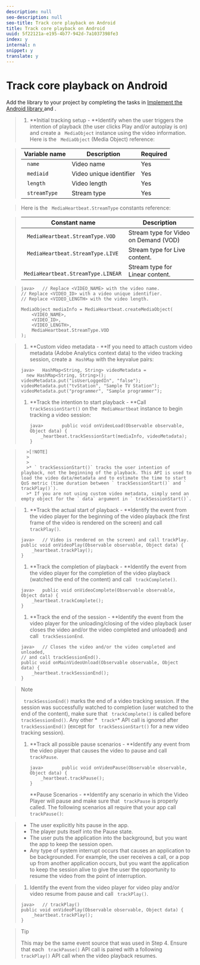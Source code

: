 ```yaml
---
description: null
seo-description: null
seo-title: Track core playback on Android
title: Track core playback on Android
uuid: 5f22121a-e195-4b77-942d-7a1037398fe3
index: y
internal: n
snippet: y
translate: y
---
```


# Track core playback on Android

Add the library to your project by completing the tasks in [ Implement the Android library ](c_vhl_imp-lib-android.md#concept_A72BFE683F4A4A3397FD0C71E955DF07) and [](../../../c_vhl_stand-implement/c_vhl_titlepage-android/c_vhl_feature-android/t_vhl_set-up-vid-track-feat_android.md).

>1. **Initial tracking setup - **Identify when the user triggers the intention of playback (the user clicks Play and/or autoplay is on) and create a ` MediaObject` instance using the video information.
>   Here is the ` MediaObject` (Media Object) reference: 



>   |  Variable name  | Description  | Required  |
>   |---|---|---|
>   |  ` name`  | Video name  | Yes  |
>   |  ` mediaid`  | Video unique identifier  | Yes  |
>   |  ` length`  | Video length  | Yes  |
>   |  ` streamType`  | Stream type  | Yes  |

>   Here is the ` MediaHeartbeat.StreamType` constants reference: 



>   |  Constant name  | Description  |
>   |---|---|
>   |  ` MediaHeartbeat.StreamType.VOD`  | Stream type for Video on Demand (VOD)  |
>   |  ` MediaHeartbeat.StreamType.LIVE`  | Stream type for Live content.  |
>   |  ` MediaHeartbeat.StreamType.LINEAR`  | Stream type for Linear content.  |

>
>   ```
>   java>   // Replace <VIDEO_NAME> with the video name. 
>   // Replace <VIDEO_ID> with a video unique identifier. 
>   // Replace <VIDEO_LENGTH> with the video length.  
>    
>   MediaObject mediaInfo = MediaHeartbeat.createMediaObject(  
>       <VIDEO_NAME>,  
>       <VIDEO_ID>,  
>       <VIDEO_LENGTH>,  
>       MediaHeartbeat.StreamType.VOD 
>   );
>   ```

>
>1. **Custom video metadata - **If you need to attach custom video metadata (Adobe Analytics context data) to the video tracking session, create a ` HashMap` with the key­value pairs:
>
>   ```
>   java>   HashMap<String, String> videoMetadata =  
>     new HashMap<String, String>(); 
>   videoMetadata.put("isUserLoggedIn", "false"); 
>   videoMetadata.put("tvStation", "Sample TV Station"); 
>   videoMetadata.put("programmer", "Sample programmer"); 
>   
>   ```
>
>1. **Track the intention to start playback - **Call ` trackSessionStart()` on the ` MediaHeartbeat` instance to begin tracking a video session:
>    
>       ```
>       java>       public void onVideoLoad(Observable observable, Object data) {  
>           _heartbeat.trackSessionStart(mediaInfo, videoMetadata); 
>       }
>       ```

>       >[!NOTE]
>       >
>       >
>       >* ` trackSessionStart()` tracks the user intention of playback, not the beginning of the playback. This API is used to load the video data/metadata and to estimate the time to start QoS metric (time duration between ` trackSessionStart()` and ` trackPlay()`).
>       >* If you are not using custom video metadata, simply send an empty object for the ` data` argument in ` trackSessionStart()`.

>    
>1. **Track the actual start of playback - **Identify the event from the video player for the beginning of the video playback (the first frame of the video is rendered on the screen) and call ` trackPlay()`.
>
>   ```
>   java>   // Video is rendered on the screen) and call trackPlay.  
>   public void onVideoPlay(Observable observable, Object data) { 
>       _heartbeat.trackPlay(); 
>   }
>   ```
>
>1. **Track the completion of playback - **Identify the event from the video player for the completion of the video playback (watched the end of the content) and call ` trackComplete()`.
>
>   ```
>   java>   public void onVideoComplete(Observable observable, Object data) { 
>       _heartbeat.trackComplete(); 
>   }
>   ```
>
>1. **Track the end of the session - **Identify the event from the video player for the unloading/closing of the video playback (user closes the video and/or the video completed and unloaded) and call ` trackSessionEnd`.
>
>   ```
>   java>   // Closes the video and/or the video completed and unloaded,  
>   // and call trackSessionEnd().  
>   public void onMainVideoUnload(Observable observable, Object data) {  
>       _heartbeat.trackSessionEnd(); 
>   }
>   ```

>   >[!NOTE]
>   >
>   >` trackSessionEnd()` marks the end of a video tracking session. If the session was successfully watched to completion (user watched to the end of the content), make sure that ` trackComplete()` is called before ` trackSessionEnd()`. Any other * ` track*`* API call is ignored after ` trackSessionEnd()` (except for ` trackSessionStart()` for a new video tracking session). 
>
>1. **Track all possible pause scenarios - **Identify any event from the video player that causes the video to pause and call ` trackPause`.
>    
>       ```
>       java>       public void onVideoPause(Observable observable, Object data) {  
>           _heartbeat.trackPause(); 
>       }
>       ```
>       **Pause Scenarios - **Identify any scenario in which the Video Player will pause and make sure that ` trackPause` is properly called. The following scenarios all require that your app call ` trackPause()`: 

>    
>    * The user explicitly hits pause in the app.
>    * The player puts itself into the Pause state.
>    * The user puts the application into the background, but you want the app to keep the session open.
>    * Any type of system interrupt occurs that causes an application to be backgrounded. For example, the user receives a call, or a pop up from another application occurs, but you want the application to keep the session alive to give the user the opportunity to resume the video from the point of interruption.

>    
>1. Identify the event from the video player for video play and/or video resume from pause and call ` trackPlay()`.
>
>   ```
>   java>   // trackPlay() 
>   public void onVideoPlay(Observable observable, Object data) {  
>       _heartbeat.trackPlay(); 
>   }
>   ```

>   >[!TIP]
>   >
>   >This may be the same event source that was used in Step 4. Ensure that each ` trackPause()` API call is paired with a following ` trackPlay()` API call when the video playback resumes. 
>
